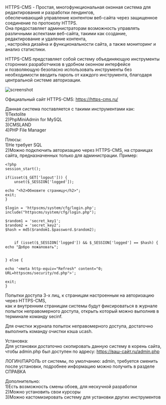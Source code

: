 HTTPS-CMS - Простая, многофункциональная оконная система для редактирования и разработки лендингов,  
обеспечивающий управление контентом веб-сайта через защищенное соединение по протоколу HTTPS.  
Она предоставляет администраторам возможность управлять различными аспектами веб-сайта, такими как создание, редактирование и удаление контента,  
, настройка дизайна и функциональности сайта, а также мониторинг и анализ статистики.  

HTTPS-CMS представляет собой систему объединяющую инструменты сторонних разработчиков в удобном оконном интерфейсе  
и позволяющую безопасно использовать инструменты без необходимости вводить пароль от каждого инструмента, благодаря центральной системе авторизации.  

![screenshot](https://raw.githubusercontent.com/Windows-Mining-Edition/https-cms/main/screenshots/view.png)

Официальный сайт HTTPS-CMS: https://https-cms.ru/  

Данная система поставляется с такими инструментами как:  
1)Textolite  
2)PhpMiniAdmin for MySQL  
3)CMSLAND  
4)PHP File Manager  


Плюсы:  
1)Не требует SQL  
2)Можно подключить авторизацию через HTTPS-CMS, на страницах сайта, предназначенных только для администрации. Пример:  
```
<?php
session_start();

if(isset($_GET['logout'])) {
	unset($_SESSION['logged']);

echo "<h2>Обновите страницу</h2>";
exit;
}

$login = 'httpscms/system/cfg/login.php';
include("httpscms/system/cfg/login.php"); 

$random1 = 'secret_key1';
$random2 = 'secret_key2';
$hash = md5($random1.$password.$random2); 


	if (isset($_SESSION['logged']) && $_SESSION['logged'] == $hash) { 
echo "Добро пожаловать";


} else {

echo '<meta http-equiv="Refresh" content="0; URL=httpscms/security/nd.php">';

exit;
}
```

Попытки доступа 3-х лиц, к  страницам настроенным на авторизацию через HTTPS-CMS,  
как и внутренним страницам системы будут фиксироваться в журнале попыток неправомерного доступа, открыть который можно выполнив в терминале команду secinf.  

Для очистки журнала попыток неправомерного доступа, достаточно выполнить команду очистки кэша ucash.  


Установка:  
Для установки достаточно скопировать данную систему в корень сайта, чтобы admin.php был доступен по адресу: https://ваш-сайт.ru/admin.php

ЛОГИН/ПАРОЛЬ от системы, по умолчанию: admin, 
требуется сменить после установки, подробнее информацию можно получить в разделе СПРАВКА




Дополнительно:  
1)Есть возможность смены обоев, для нескучной разработки  
2)Можно установить свои курсоры  
3)Можно кастомизировать систему для установки других инструментов  
